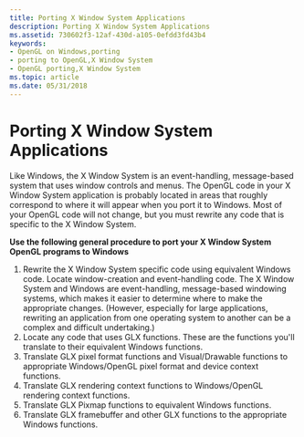 ```yaml
---
title: Porting X Window System Applications
description: Porting X Window System Applications
ms.assetid: 730602f3-12af-430d-a105-0efdd3fd43b4
keywords:
- OpenGL on Windows,porting
- porting to OpenGL,X Window System
- OpenGL porting,X Window System
ms.topic: article
ms.date: 05/31/2018
---
```


# Porting X Window System Applications

Like Windows, the X Window System is an event-handling, message-based system that uses window controls and menus. The OpenGL code in your X Window System application is probably located in areas that roughly correspond to where it will appear when you port it to Windows. Most of your OpenGL code will not change, but you must rewrite any code that is specific to the X Window System.

**Use the following general procedure to port your X Window System OpenGL programs to Windows**

1.  Rewrite the X Window System specific code using equivalent Windows code. Locate window-creation and event-handling code. The X Window System and Windows are event-handling, message-based windowing systems, which makes it easier to determine where to make the appropriate changes. (However, especially for large applications, rewriting an application from one operating system to another can be a complex and difficult undertaking.)
2.  Locate any code that uses GLX functions. These are the functions you'll translate to their equivalent Windows functions.
3.  Translate GLX pixel format functions and Visual/Drawable functions to appropriate Windows/OpenGL pixel format and device context functions.
4.  Translate GLX rendering context functions to Windows/OpenGL rendering context functions.
5.  Translate GLX Pixmap functions to equivalent Windows functions.
6.  Translate GLX framebuffer and other GLX functions to the appropriate Windows functions.

 

 




